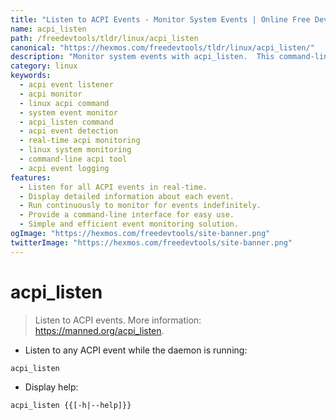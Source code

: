 ```yaml
---
title: "Listen to ACPI Events - Monitor System Events | Online Free DevTools by Hexmos"
name: acpi_listen
path: /freedevtools/tldr/linux/acpi_listen
canonical: "https://hexmos.com/freedevtools/tldr/linux/acpi_listen/"
description: "Monitor system events with acpi_listen.  This command-line tool provides real-time feedback on ACPI activity. Free online tool, no registration required."
category: linux
keywords:
  - acpi event listener
  - acpi monitor
  - linux acpi command
  - system event monitor
  - acpi_listen command
  - acpi event detection
  - real-time acpi monitoring
  - linux system monitoring
  - command-line acpi tool
  - acpi event logging
features:
  - Listen for all ACPI events in real-time.
  - Display detailed information about each event.
  - Run continuously to monitor for events indefinitely.
  - Provide a command-line interface for easy use.
  - Simple and efficient event monitoring solution.
ogImage: "https://hexmos.com/freedevtools/site-banner.png"
twitterImage: "https://hexmos.com/freedevtools/site-banner.png"
---
```


# acpi_listen

> Listen to ACPI events.
> More information: <https://manned.org/acpi_listen>.

- Listen to any ACPI event while the daemon is running:

`acpi_listen`

- Display help:

`acpi_listen {{[-h|--help]}}`
